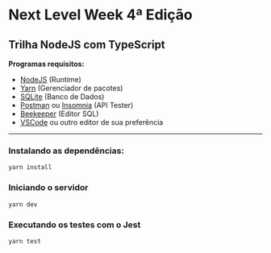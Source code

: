 # Next Level Week 4ª Edição
## Trilha NodeJS com TypeScript

**Programas requisitos:**
- [NodeJS](https://nodejs.org/en/) (Runtime)
- [Yarn](https://classic.yarnpkg.com/en/) (Gerenciador de pacotes)
- [SQLite](https://www.sqlite.org/) (Banco de Dados)
- [Postman](https://www.postman.com/) ou [Insomnia](https://insomnia.rest/download/) (API Tester)
- [Beekeeper](https://www.beekeeperstudio.io/) (Editor SQL)
- [VSCode](https://code.visualstudio.com/) ou outro editor de sua preferência
              
---

### Instalando as dependências: 
```
yarn install
```

### Iniciando o servidor
```
yarn dev
```

### Executando os testes com o Jest
```
yarn test
```